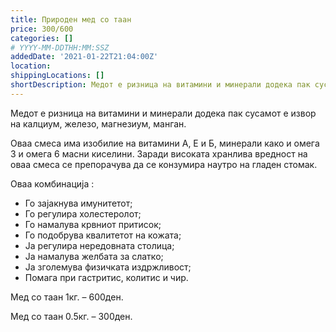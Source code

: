 ```yaml
---
title: Природен мед со таан
price: 300/600
categories: []
# YYYY-MM-DDTHH:MM:SSZ
addedDate: '2021-01-22T21:04:00Z'
location:
shippingLocations: []
shortDescription: Медот е ризница на витамини и минерали додека пак сусамот е извор на калциум, железо, магнезиум, манган. 
---
```


Медот е ризница на витамини и минерали додека пак сусамот е извор на калциум, железо, магнезиум, манган. 

Оваа смеса има изобилие на витамини А, Е и Б, минерали како и омега 3 и омега 6 масни киселини. Заради високата хранлива вредност на оваа смеса се препорачува да се конзумира наутро на гладен стомак. 

Оваа комбинација :

- Го зајакнува имунитетот;
- Го регулира холестеролот;
- Го намалува крвниот притисок;
- Го подобрува квалитетот на кожата;
- Ја регулира нередовната столица;
- Ја намалува желбата за слатко;
- Ја зголемува физичката издржливост;
- Помага при гастритис, колитис и чир.

Мед со таан 1кг. – 600ден.

Мед со таан 0.5кг. – 300ден.